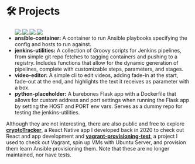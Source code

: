 
<h1 align="left">🛠️ Projects</h1>

<ul>
<a href="https://github.com/scr1ba/ansible-container" target="_blank">
      <img align="center" src="https://github-readme-stats.vercel.app/api/pin/?username=scr1ba&repo=ansible-container&theme=tokyonight" />
</a>
<a href="https://github.com/scr1ba/jenkins-utilities" target="_blank">
      <img align="center" src="https://github-readme-stats.vercel.app/api/pin/?username=scr1ba&repo=jenkins-utilities&theme=tokyonight" />
</a>
<a href="https://github.com/scr1ba/video-editor" target="_blank">
      <img align="center" src="https://github-readme-stats.vercel.app/api/pin/?username=scr1ba&repo=video-editor&theme=tokyonight" />
</a>
<a href="https://github.com/scr1ba/python-placeholder" target="_blank">
      <img align="center" src="https://github-readme-stats.vercel.app/api/pin/?username=scr1ba&repo=python-placeholder&theme=tokyonight" />
</a>

  <li><strong>ansible-container:</strong> A container to run Ansible playbooks specifying the config and hosts to run against.</li>

  <li><strong>jenkins-utilities:</strong> A collection of Groovy scripts for Jenkins pipelines, from simple git repo fetches to tagging containers and pushing to a registry. Includes functions that allow for the dynamic generation of pipelines, complete with customizable steps, parameters, and stages.</li>

  <li><strong>video-editor:</strong> A simple cli to edit videos, adding fade-in at the start, fade-out at the end, and highlights the text it receives as parameter with a box.</li>

  <li><strong>python-placeholder:</strong> A barebones Flask app with a Dockerfile that allows for custom address and port settings when running the Flask app by setting the HOST and PORT env vars. Serves as a dummy repo for testing the jenkins-utilities.</li>
</ul>

<div align="left">
  <p>Although they are not interesting, there are also public and free to explore <a href="https://github.com/scr1ba/cryptoTracker" target="_blank"><strong>cryptoTracker</strong></a>, a React Native app I developed back in 2020 to check out React and app development and <a href="https://github.com/scr1ba/vagrant-provisioning-test" target="_blank"><strong>vagrant-provisioning-test</strong></a>, a project I used to check out Vagrant, spin up VMs with Ubuntu Server, and provision them learn Ansible provisioning them. Note that these are no longer maintained, nor have tests.</p>
</div>

